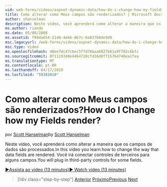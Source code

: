 ```yaml
---
uid: web-forms/videos/aspnet-dynamic-data/how-do-i-change-how-my-fields-render
title: Como alterar como Meus campos são renderizados? | Microsoft Docs
author: shanselman
description: Neste vídeo, você aprenderá como alterar a maneira que os campos de dados são processados. Você irá conectar controles de terceiros para alguns campos.
ms.author: riande
ms.date: 05/08/2008
ms.assetid: f99da654-2148-4e66-867c-6e837b84e9d0
msc.legacyurl: /web-forms/videos/aspnet-dynamic-data/how-do-i-change-how-my-fields-render
msc.type: video
ms.openlocfilehash: d0ee7dc47c6ec5ffd76baa6827b81a9ff02c6bfc
ms.sourcegitcommit: 0f1119340e4464720cfd16d0ff15764746ea1fea
ms.translationtype: MT
ms.contentlocale: pt-BR
ms.lasthandoff: 04/17/2019
ms.locfileid: "59381010"
---
```

# <a name="how-do-i-change-how-my-fields-render"></a><span data-ttu-id="61e5a-105">Como alterar como Meus campos são renderizados?</span><span class="sxs-lookup"><span data-stu-id="61e5a-105">How do I Change how my Fields render?</span></span>

<span data-ttu-id="61e5a-106">por [Scott Hanselman](https://github.com/shanselman)</span><span class="sxs-lookup"><span data-stu-id="61e5a-106">by [Scott Hanselman](https://github.com/shanselman)</span></span>

<span data-ttu-id="61e5a-107">Neste vídeo, você aprenderá como alterar a maneira que os campos de dados são processados.</span><span class="sxs-lookup"><span data-stu-id="61e5a-107">In this video you learn how to change the way that data fields are rendered.</span></span> <span data-ttu-id="61e5a-108">Você irá conectar controles de terceiros para alguns campos.</span><span class="sxs-lookup"><span data-stu-id="61e5a-108">You will plug in third-party controls for some fields.</span></span>

[<span data-ttu-id="61e5a-109">&#9654;Assista ao vídeo (13 minutos)</span><span class="sxs-lookup"><span data-stu-id="61e5a-109">&#9654; Watch video (13 minutes)</span></span>](https://channel9.msdn.com/Blogs/ASP-NET-Site-Videos/how-do-i-change-how-my-fields-render)

> [!div class="step-by-step"]
> <span data-ttu-id="61e5a-110">[Anterior](how-do-i-enable-inline-gridview-editing.md)
> [Próximo](how-do-i-handle-business-logic-exceptions.md)</span><span class="sxs-lookup"><span data-stu-id="61e5a-110">[Previous](how-do-i-enable-inline-gridview-editing.md)
[Next](how-do-i-handle-business-logic-exceptions.md)</span></span>
